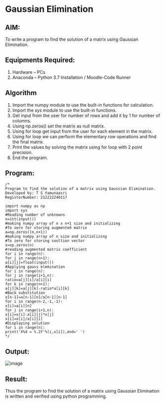 # Gaussian Elimination

## AIM:
To write a program to find the solution of a matrix using Gaussian Elimination.

## Equipments Required:
1. Hardware – PCs
2. Anaconda – Python 3.7 Installation / Moodle-Code Runner

## Algorithm
1. Import the numpy module to use the built-in functions for calculation.
2. Import the sys module to use the built-in functions.
3. Get input from the user for number of rows and add it by 1 for number of columns.
4. Using np.zeros() set the matrix as null matrix.
5. Using for loop get input from the user for each element in the matrix.
6. Using for loop we can perform the elementary row operations and find the final
matrix.
7. Print the values by solving the matrix using for loop with 2 point precision.
8. End the program.

## Program:
```
/*
Program to find the solution of a matrix using Gaussian Elimination.
Developed by: T S Yamunaasri
RegisterNumber: 212222240117

import numpy as np
import sys
#Reading number of unknowns
n=int(input())
#making numpy array of n x n+1 size and initializing
#To zero for storing augmented matrix
a=np.zeros((n,n+1))
#making numpy array of n size and initializing
#To zero for storing soultion vector
x=np.zeros(n)
#reading augmented matrix coefficient
for i in range(n):
for j in range(n+1):
a[i][j]=float(input())
#Applying gauss elemination
for i in range(n):
for j in range(i+1,n):
ratio=a[j][i]/a[i][i]
for k in range(n+1):
a[j][k]=a[j][k]-ratio*a[i][k]
#Back substitution
x[n-1]=a[n-1][n]/a[n-1][n-1]
for i in range(n-2,-1,-1):
x[i]=a[i][n]
for j in range(i+1,n):
x[i]=x[i]-a[i][j]*x[j]
x[i]=x[i]/a[i][i]
#Displaying solution
for i in range(n):
print('X%d = %.2f'%(i,x[i]),end=' ')
*/
```

## Output:

![image](https://github.com/Yamunaasri/Gaussian/assets/115707860/9f4ed625-dc50-451d-a70a-625bfe5dde7c)


## Result:
Thus the program to find the solution of a matrix using Gaussian Elimination is written and verified using python programming.

